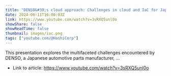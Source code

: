 ```yaml
---
title: "DENSO&#39;s cloud approach: Challenges in cloud and IaC for Japanese manufacturing"
date: 2024-06-11T16:00:03Z
link: https://www.youtube.com/watch?v=3sRXQ5unl0o
showShare: false
showReadTime: false
thumbnail: images/iac.png
tags: ["youtube.com/@HashiCorp"]
---
```

This presentation explores the multifaceted challenges encountered by DENSO, a Japanese automotive parts manufacturer, ...

- Link to article: https://www.youtube.com/watch?v=3sRXQ5unl0o
